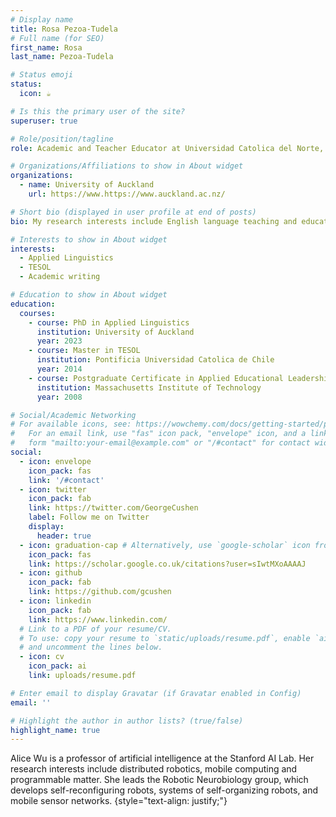 ```yaml
---
# Display name
title: Rosa Pezoa-Tudela
# Full name (for SEO)
first_name: Rosa
last_name: Pezoa-Tudela

# Status emoji
status:
  icon: ☕️

# Is this the primary user of the site?
superuser: true

# Role/position/tagline
role: Academic and Teacher Educator at Universidad Catolica del Norte, Chile 

# Organizations/Affiliations to show in About widget
organizations:
  - name: University of Auckland 
    url: https://www.https://www.auckland.ac.nz/

# Short bio (displayed in user profile at end of posts)
bio: My research interests include English language teaching and education, TESOL and academic writing.

# Interests to show in About widget
interests:
  - Applied Linguistics 
  - TESOL 
  - Academic writing 

# Education to show in About widget
education:
  courses:
    - course: PhD in Applied Linguistics 
      institution: University of Auckland 
      year: 2023
    - course: Master in TESOL 
      institution: Pontificia Universidad Catolica de Chile
      year: 2014
    - course: Postgraduate Certificate in Applied Educational Leadership and Management
      institution: Massachusetts Institute of Technology
      year: 2008

# Social/Academic Networking
# For available icons, see: https://wowchemy.com/docs/getting-started/page-builder/#icons
#   For an email link, use "fas" icon pack, "envelope" icon, and a link in the
#   form "mailto:your-email@example.com" or "/#contact" for contact widget.
social:
  - icon: envelope
    icon_pack: fas
    link: '/#contact'
  - icon: twitter
    icon_pack: fab
    link: https://twitter.com/GeorgeCushen
    label: Follow me on Twitter
    display:
      header: true
  - icon: graduation-cap # Alternatively, use `google-scholar` icon from `ai` icon pack
    icon_pack: fas
    link: https://scholar.google.co.uk/citations?user=sIwtMXoAAAAJ
  - icon: github
    icon_pack: fab
    link: https://github.com/gcushen
  - icon: linkedin
    icon_pack: fab
    link: https://www.linkedin.com/
  # Link to a PDF of your resume/CV.
  # To use: copy your resume to `static/uploads/resume.pdf`, enable `ai` icons in `params.yaml`,
  # and uncomment the lines below.
  - icon: cv
    icon_pack: ai
    link: uploads/resume.pdf

# Enter email to display Gravatar (if Gravatar enabled in Config)
email: ''

# Highlight the author in author lists? (true/false)
highlight_name: true
---
```


Alice Wu is a professor of artificial intelligence at the Stanford AI Lab. Her research interests include distributed robotics, mobile computing and programmable matter. She leads the Robotic Neurobiology group, which develops self-reconfiguring robots, systems of self-organizing robots, and mobile sensor networks.
{style="text-align: justify;"}

